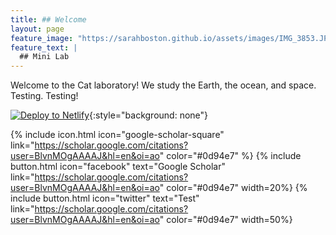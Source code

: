 ```yaml
---
title: ## Welcome
layout: page
feature_image: "https://sarahboston.github.io/assets/images/IMG_3853.JPG"
feature_text: |
  ## Mini Lab
---
```


Welcome to the Cat laboratory! We study the Earth, the ocean, and space. Testing. Testing!

[![Deploy to Netlify](https://sarahboston.github.io/assets/fonts/academicons.svg)](https://app.netlify.com/start/deploy?repository=https://github.com/daviddarnes/alembic-kit){:style="background: none"}

{% include icon.html icon="google-scholar-square" link="https://scholar.google.com/citations?user=BlvnMOgAAAAJ&hl=en&oi=ao" color="#0d94e7" %}
{% include button.html icon="facebook" text="Google Scholar" link="https://scholar.google.com/citations?user=BlvnMOgAAAAJ&hl=en&oi=ao" color="#0d94e7" width=20%}
{% include button.html icon="twitter" text="Test" link="https://scholar.google.com/citations?user=BlvnMOgAAAAJ&hl=en&oi=ao" color="#0d94e7" width=50%}